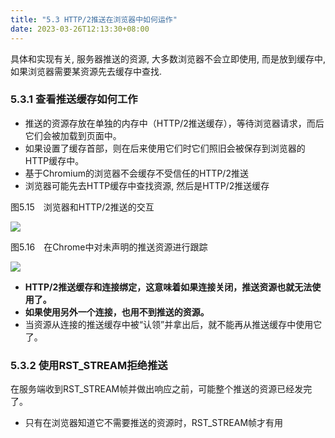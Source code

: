 ```yaml
---
title: "5.3 HTTP/2推送在浏览器中如何运作"
date: 2023-03-26T12:13:30+08:00
---
```


具体和实现有关, 服务器推送的资源, 大多数浏览器不会立即使用, 而是放到缓存中, 如果浏览器需要某资源先去缓存中查找.

### 5.3.1 查看推送缓存如何工作

- 推送的资源存放在单独的内存中（HTTP/2推送缓存），等待浏览器请求，而后它们会被加载到页面中。
- 如果设置了缓存首部，则在后来使用它们时它们照旧会被保存到浏览器的HTTP缓存中。
- 基于Chromium的浏览器不会缓存不受信任的HTTP/2推送
- 浏览器可能先去HTTP缓存中查找资源, 然后是HTTP/2推送缓存

图5.15　浏览器和HTTP/2推送的交互

![](https://res.weread.qq.com/wrepub/epub_32517945_184)

图5.16　在Chrome中对未声明的推送资源进行跟踪

![](https://res.weread.qq.com/wrepub/epub_32517945_185)

- **HTTP/2推送缓存和连接绑定，这意味着如果连接关闭，推送资源也就无法使用了。**
- **如果使用另外一个连接，也用不到推送的资源。**
- 当资源从连接的推送缓存中被“认领”并拿出后，就不能再从推送缓存中使用它了。

### 5.3.2 使用RST_STREAM拒绝推送

在服务端收到RST_STREAM帧并做出响应之前，可能整个推送的资源已经发完了。

- 只有在浏览器知道它不需要推送的资源时，RST_STREAM帧才有用
